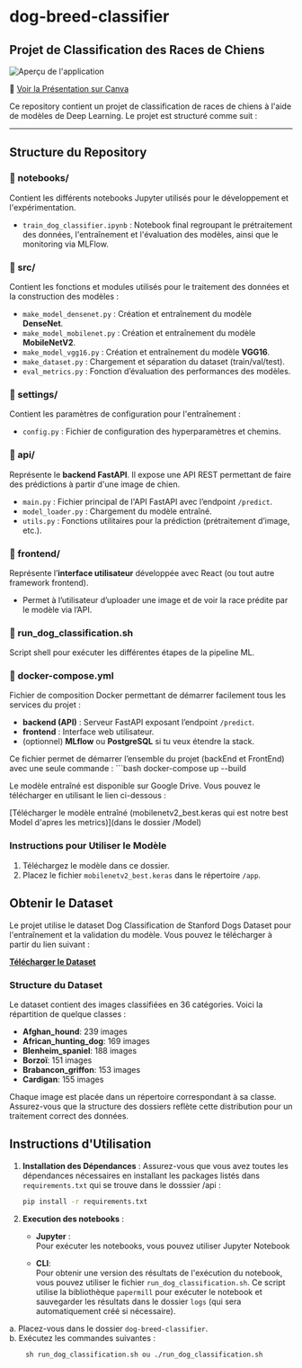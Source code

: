 # dog-breed-classifier

## Projet de Classification des Races de Chiens
![Aperçu de l'application](https://raw.githubusercontent.com/Lemar00/dog-breed-classifier/tree/master/assets/app_preview.png)

🎥 [Voir la Présentation sur Canva](https://www.canva.com/design/DAGumAs51Nk/vdb58vgVW66MYQJFVSMmwQ/edit?utm_content=DAGumAs51Nk&utm_campaign=designshare&utm_medium=link2&utm_source=sharebutton) 

Ce repository contient un projet de classification de races de chiens à l'aide de modèles de Deep Learning. Le projet est structuré comme suit :

---

## Structure du Repository

### 📁 notebooks/
Contient les différents notebooks Jupyter utilisés pour le développement et l'expérimentation.
- `train_dog_classifier.ipynb` : Notebook final regroupant le prétraitement des données, l'entraînement et l'évaluation des modèles, ainsi que le monitoring via MLFlow.

### 📁 src/
Contient les fonctions et modules utilisés pour le traitement des données et la construction des modèles :
- `make_model_densenet.py` : Création et entraînement du modèle **DenseNet**.
- `make_model_mobilenet.py` : Création et entraînement du modèle **MobileNetV2**.
- `make_model_vgg16.py` : Création et entraînement du modèle **VGG16**.
- `make_dataset.py` : Chargement et séparation du dataset (train/val/test).
- `eval_metrics.py` : Fonction d’évaluation des performances des modèles.

### 📁 settings/
Contient les paramètres de configuration pour l'entraînement :
- `config.py` : Fichier de configuration des hyperparamètres et chemins.

### 📁 api/
Représente le **backend FastAPI**. Il expose une API REST permettant de faire des prédictions à partir d'une image de chien.
- `main.py` : Fichier principal de l'API FastAPI avec l’endpoint `/predict`.
- `model_loader.py` : Chargement du modèle entraîné.
- `utils.py` : Fonctions utilitaires pour la prédiction (prétraitement d’image, etc.).

### 📁 frontend/
Représente l’**interface utilisateur** développée avec React (ou tout autre framework frontend).
- Permet à l’utilisateur d’uploader une image et de voir la race prédite par le modèle via l’API.

### 📄 run_dog_classification.sh
Script shell pour exécuter les différentes étapes de la pipeline ML.

### 📄 docker-compose.yml
Fichier de composition Docker permettant de démarrer facilement tous les services du projet :
- **backend (API)** : Serveur FastAPI exposant l’endpoint `/predict`.
- **frontend** : Interface web utilisateur.
- (optionnel) **MLflow** ou **PostgreSQL** si tu veux étendre la stack.

Ce fichier permet de démarrer l’ensemble du projet (backEnd et FrontEnd) avec une seule commande : ```bash docker-compose up --build


Le modèle entraîné est disponible sur Google Drive. Vous pouvez le télécharger en utilisant le lien ci-dessous :

[Télécharger le modèle entraîné (mobilenetv2_best.keras qui est notre best Model d'apres les metrics)](dans le dossier /Model)

### Instructions pour Utiliser le Modèle

1. Téléchargez le modèle dans ce dossier.
2. Placez le fichier `mobilenetv2_best.keras` dans le répertoire `/app`.

## Obtenir le Dataset

Le projet utilise le dataset Dog Classification de Stanford Dogs Dataset pour l'entraînement et la validation du modèle. Vous pouvez le télécharger à partir du lien suivant :

[**Télécharger le Dataset**](http://vision.stanford.edu/aditya86/ImageNetDogs/)

### Structure du Dataset

Le dataset contient des images classifiées en 36 catégories. Voici la répartition de quelque classes :

- **Afghan_hound**: 239 images
- **African_hunting_dog**: 169 images
- **Blenheim_spaniel**: 188 images
- **Borzoï**: 151 images
- **Brabancon_griffon**: 153 images
- **Cardigan**: 155 images


Chaque image est placée dans un répertoire correspondant à sa classe. Assurez-vous que la structure des dossiers reflète cette distribution pour un traitement correct des données.


## Instructions d'Utilisation

1. **Installation des Dépendances** : 
   Assurez-vous que vous avez toutes les dépendances nécessaires en installant les packages listés dans `requirements.txt` qui se trouve dans le dosssier /api :
   ```bash
   pip install -r requirements.txt

2. **Execution des notebooks** : 

   - **Jupyter** :  
   Pour exécuter les notebooks, vous pouvez utiliser Jupyter Notebook

   - **CLI**:  
  Pour obtenir une version des résultats de l'exécution du notebook, vous pouvez utiliser le fichier `run_dog_classification.sh`. Ce script utilise la bibliothèque `papermill` pour exécuter le notebook et sauvegarder les résultats dans le dossier `logs` (qui sera automatiquement créé si nécessaire).  

  a. Placez-vous dans le dossier `dog-breed-classifier`.  
  b. Exécutez les commandes suivantes :


        sh run_dog_classification.sh ou ./run_dog_classification.sh
